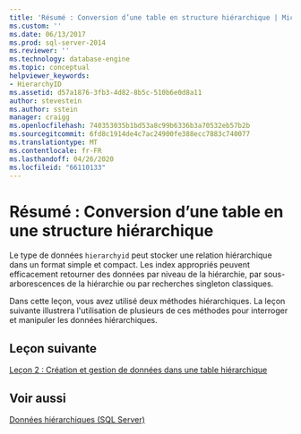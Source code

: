 ```yaml
---
title: 'Résumé : Conversion d’une table en structure hiérarchique | Microsoft Docs'
ms.custom: ''
ms.date: 06/13/2017
ms.prod: sql-server-2014
ms.reviewer: ''
ms.technology: database-engine
ms.topic: conceptual
helpviewer_keywords:
- HierarchyID
ms.assetid: d57a1876-3fb3-4d82-8b5c-510b6e0d8a11
author: stevestein
ms.author: sstein
manager: craigg
ms.openlocfilehash: 740353035b1bd53a8c99b6336b3a70532eb57b2b
ms.sourcegitcommit: 6fd8c1914de4c7ac24900fe388ecc7883c740077
ms.translationtype: MT
ms.contentlocale: fr-FR
ms.lasthandoff: 04/26/2020
ms.locfileid: "66110133"
---
```

# <a name="summary-converting-a-table-to-a-hierarchical-structure"></a>Résumé : Conversion d’une table en une structure hiérarchique
  Le type de données `hierarchyid` peut stocker une relation hiérarchique dans un format simple et compact. Les index appropriés peuvent efficacement retourner des données par niveau de la hiérarchie, par sous-arborescences de la hiérarchie ou par recherches singleton classiques.  
  
 Dans cette leçon, vous avez utilisé deux méthodes hiérarchiques. La leçon suivante illustrera l'utilisation de plusieurs de ces méthodes pour interroger et manipuler les données hiérarchiques.  
  
## <a name="next-lesson"></a>Leçon suivante  
 [Leçon 2 : Création et gestion de données dans une table hiérarchique](lesson-2-creating-and-managing-data-in-a-hierarchical-table.md)  
  
## <a name="see-also"></a>Voir aussi  
 [Données hiérarchiques &#40;SQL Server&#41;](../hierarchical-data-sql-server.md)  
  
  
